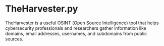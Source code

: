 # TheHarvester.py
TheHarvester is a useful OSINT (Open Source Intelligence) tool that helps cybersecurity professionals and researchers gather information like domains, email addresses, usernames, and subdomains from public sources.



